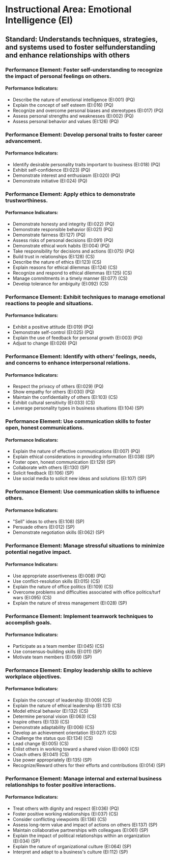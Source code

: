 # Instructional Area: Emotional Intelligence (EI)

## Standard: Understands techniques, strategies, and systems used to foster selfunderstanding and enhance relationships with others

### Performance Element: Foster self-understanding to recognize the impact of personal feelings on others.

#### Performance Indicators:

* Describe the nature of emotional intelligence (EI:001) (PQ)
* Explain the concept of self esteem (EI:016) (PQ)
* Recognize and overcome personal biases and stereotypes (EI:017) (PQ)
* Assess personal strengths and weaknesses (EI:002) (PQ)
* Assess personal behavior and values (EI:126) (PQ)

### Performance Element: Develop personal traits to foster career advancement.

#### Performance Indicators:

* Identify desirable personality traits important to business (EI:018) (PQ)
* Exhibit self-confidence (EI:023) (PQ)
* Demonstrate interest and enthusiasm (EI:020) (PQ)
* Demonstrate initiative (EI:024) (PQ)

### Performance Element: Apply ethics to demonstrate trustworthiness.

#### Performance Indicators:

* Demonstrate honesty and integrity (EI:022) (PQ)
* Demonstrate responsible behavior (EI:021) (PQ)
* Demonstrate fairness (EI:127) (PQ)
* Assess risks of personal decisions (EI:091) (PQ)
* Demonstrate ethical work habits (EI:004) (PQ)
* Take responsibility for decisions and actions (EI:075) (PQ)
* Build trust in relationships (EI:128) (CS)
* Describe the nature of ethics (EI:123) (CS)
* Explain reasons for ethical dilemmas (EI:124) (CS)
* Recognize and respond to ethical dilemmas (EI:125) (CS)
* Manage commitments in a timely manner (EI:077) (CS)
* Develop tolerance for ambiguity (EI:092) (CS)

### Performance Element: Exhibit techniques to manage emotional reactions to people and situations.

#### Performance Indicators:

* Exhibit a positive attitude (EI:019) (PQ)
* Demonstrate self-control (EI:025) (PQ)
* Explain the use of feedback for personal growth (EI:003) (PQ)
* Adjust to change (EI:026) (PQ)

### Performance Element: Identify with others' feelings, needs, and concerns to enhance interpersonal relations.

#### Performance Indicators:

* Respect the privacy of others (EI:029) (PQ)
* Show empathy for others (EI:030) (PQ)
* Maintain the confidentiality of others (EI:103) (CS)
* Exhibit cultural sensitivity (EI:033) (CS)
* Leverage personality types in business situations (EI:104) (SP)

### Performance Element: Use communication skills to foster open, honest communications.

#### Performance Indicators:

* Explain the nature of effective communications (EI:007) (PQ)
* Explain ethical considerations in providing information (EI:038) (SP)
* Foster open, honest communication (EI:129) (SP)
* Collaborate with others (EI:130) (SP)
* Solicit feedback (EI:106) (SP)
* Use social media to solicit new ideas and solutions (EI:107) (SP)

### Performance Element: Use communication skills to influence others.

#### Performance Indicators:

* "Sell" ideas to others (EI:108) (SP)
* Persuade others (EI:012) (SP)
* Demonstrate negotiation skills (EI:062) (SP)

### Performance Element: Manage stressful situations to minimize potential negative impact.

#### Performance Indicators:

* Use appropriate assertiveness (EI:008) (PQ)
* Use conflict-resolution skills (EI:015) (CS)
* Explain the nature of office politics (EI:109) (CS)
* Overcome problems and difficulties associated with office politics/turf wars (EI:095) (CS)
* Explain the nature of stress management (EI:028) (SP)

### Performance Element: Implement teamwork techniques to accomplish goals.

#### Performance Indicators:

* Participate as a team member (EI:045) (CS)
* Use consensus-building skills (EI:011) (SP)
* Motivate team members (EI:059) (SP)

### Performance Element: Employ leadership skills to achieve workplace objectives.

#### Performance Indicators:

* Explain the concept of leadership (EI:009) (CS)
* Explain the nature of ethical leadership (EI:131) (CS)
* Model ethical behavior (EI:132) (CS)
* Determine personal vision (EI:063) (CS)
* Inspire others (EI:133) (CS)
* Demonstrate adaptability (EI:006) (CS)
* Develop an achievement orientation (EI:027) (CS)
* Challenge the status quo (EI:134) (CS)
* Lead change (EI:005) (CS)
* Enlist others in working toward a shared vision (EI:060) (CS)
* Coach others (EI:041) (CS)
* Use power appropriately (EI:135) (SP)
* Recognize/Reward others for their efforts and contributions (EI:014) (SP)

### Performance Element: Manage internal and external business relationships to foster positive interactions.

#### Performance Indicators:

* Treat others with dignity and respect (EI:036) (PQ)
* Foster positive working relationships (EI:037) (CS)
* Consider conflicting viewpoints (EI:136) (CS)
* Assess long-term value and impact of actions on others (EI:137) (SP)
* Maintain collaborative partnerships with colleagues (EI:061) (SP)
* Explain the impact of political relationships within an organization (EI:034) (SP)
* Explain the nature of organizational culture (EI:064) (SP)
* Interpret and adapt to a business's culture (EI:112) (SP)

